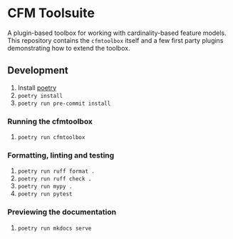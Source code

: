 # CFM Toolsuite

A plugin-based toolbox for working with cardinality-based feature models.
This repository contains the `cfmtoolbox` itself and a few first party plugins demonstrating how to extend the toolbox.

## Development

1. Install [poetry](https://python-poetry.org/)
2. `poetry install`
3. `poetry run pre-commit install`

### Running the cfmtoolbox

1. `poetry run cfmtoolbox`

### Formatting, linting and testing

1. `poetry run ruff format .`
2. `poetry run ruff check .`
3. `poetry run mypy .`
4. `poetry run pytest`

### Previewing the documentation

1. `poetry run mkdocs serve`

